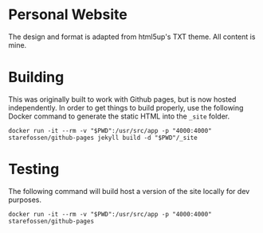 # Personal Website

The design and format is adapted from html5up's TXT theme. All content is mine.

# Building 

This was originally built to work with Github pages, but is now hosted independently. In order to get things to build properly, use the following Docker command to generate the static HTML into the `_site` folder. 

````
docker run -it --rm -v "$PWD":/usr/src/app -p "4000:4000" starefossen/github-pages jekyll build -d "$PWD"/_site
````

# Testing

The following command will build host a version of the site locally for dev purposes. 

````
docker run -it --rm -v "$PWD":/usr/src/app -p "4000:4000" starefossen/github-pages
````
